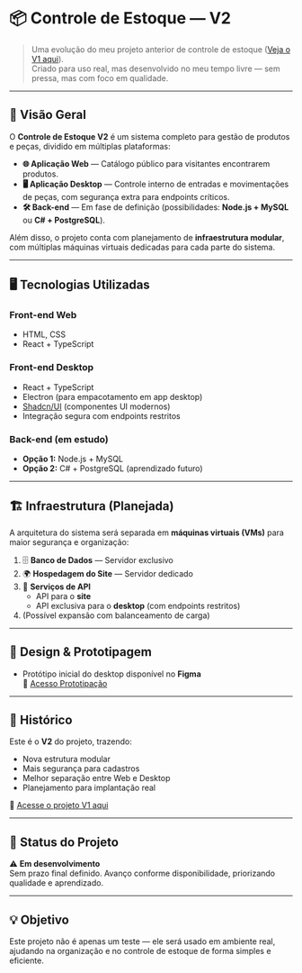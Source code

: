 # 📦 Controle de Estoque — V2

> Uma evolução do meu projeto anterior de controle de estoque ([Veja o V1 aqui](https://github.com/VinniAlves/Retalhos-Cascavel)).  
> Criado para uso real, mas desenvolvido no meu tempo livre — sem pressa, mas com foco em qualidade.

---

## 🚀 Visão Geral

O **Controle de Estoque V2** é um sistema completo para gestão de produtos e peças, dividido em múltiplas plataformas:

- **🌐 Aplicação Web** — Catálogo público para visitantes encontrarem produtos.
- **🖥 Aplicação Desktop** — Controle interno de entradas e movimentações de peças, com segurança extra para endpoints críticos.
- **🛠 Back-end** — Em fase de definição (possibilidades: **Node.js + MySQL** ou **C# + PostgreSQL**).

Além disso, o projeto conta com planejamento de **infraestrutura modular**, com múltiplas máquinas virtuais dedicadas para cada parte do sistema.

---

## 🖥 Tecnologias Utilizadas

### **Front-end Web**
- HTML, CSS
- React + TypeScript

### **Front-end Desktop**
- React + TypeScript
- Electron (para empacotamento em app desktop)
- [Shadcn/UI](https://ui.shadcn.com/) (componentes UI modernos)
- Integração segura com endpoints restritos

### **Back-end** (em estudo)
- **Opção 1:** Node.js + MySQL
- **Opção 2:** C# + PostgreSQL (aprendizado futuro)

---

## 🏗 Infraestrutura (Planejada)

A arquitetura do sistema será separada em **máquinas virtuais (VMs)** para maior segurança e organização:

1. 🗄 **Banco de Dados** — Servidor exclusivo
2. 🌍 **Hospedagem do Site** — Servidor dedicado
3. 🔌 **Serviços de API**
   - API para o **site**
   - API exclusiva para o **desktop** (com endpoints restritos)
4. (Possível expansão com balanceamento de carga)

---

## 🎨 Design & Prototipagem

- Protótipo inicial do desktop disponível no **Figma**  
🔗 [Acesso Prototipação](https://www.figma.com/proto/M1bulwxQ5rwFfmBaImIHDH/Sistema-Cascavel-Retelhos?node-id=1-4&p=f&t=XO9rjvPxfRB4GG12-1&scaling=min-zoom&content-scaling=fixed&page-id=0%3A1&starting-point-node-id=1%3A4&show-proto-sidebar=1)

---

## 📜 Histórico

Este é o **V2** do projeto, trazendo:
- Nova estrutura modular
- Mais segurança para cadastros
- Melhor separação entre Web e Desktop
- Planejamento para implantação real

🔗 [Acesse o projeto V1 aqui](https://github.com/VinniAlves/Retalhos-Cascavel)

---

## 📅 Status do Projeto

⚠ **Em desenvolvimento**  
Sem prazo final definido. Avanço conforme disponibilidade, priorizando qualidade e aprendizado.

---

## 💡 Objetivo

Este projeto não é apenas um teste — ele será usado em ambiente real, ajudando na organização e no controle de estoque de forma simples e eficiente.
